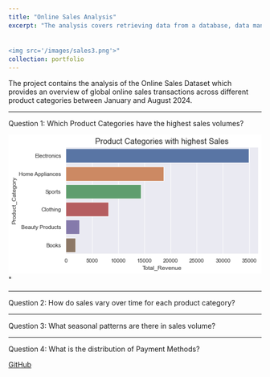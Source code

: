 ```yaml
---
title: "Online Sales Analysis"
excerpt: "The analysis covers retrieving data from a database, data manipulation, visualizations and answering the business questions.<br/>


<img src='/images/sales3.png'>"
collection: portfolio
---
```


The project contains the analysis of the Online Sales Dataset which provides an overview of global online sales transactions across different product categories between January and August 2024.
<br/>





---
Question 1: Which Product Categories have the highest sales volumes?

<img src='/images/sales1.png'>"

---
Question 2: How do sales vary over time for each product category?



---
Question 3: What seasonal patterns are there in sales volume?



---
Question 4: What is the distribution of Payment Methods?







[GitHub](https://github.com)

